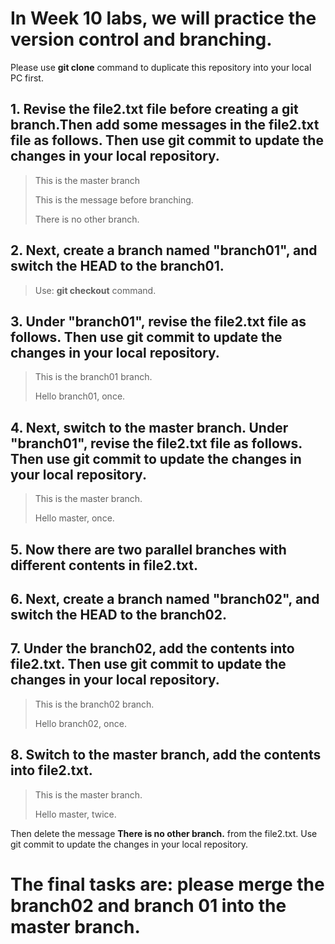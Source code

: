 
# In Week 10 labs, we will practice the version control and branching. 

Please use **git clone** command to duplicate this repository into your local PC first. 


## 1. Revise the file2.txt file before creating a git branch.Then add some messages in the file2.txt file as follows. Then use git commit to update the changes in your local repository.

>
> This is the master branch
>
> This is the message before branching.
>
> There is no other branch. 
>


## 2. Next, create a branch named "branch01", and switch the HEAD to the branch01. 

>
> Use: **git checkout** command. 
>

## 3. Under "branch01", revise the file2.txt file as follows. Then use git commit to update the changes in your local repository.

>
> This is the branch01 branch. 
>
> Hello branch01, once.
>

## 4. Next, switch to the master branch. Under "branch01", revise the file2.txt file as follows. Then use git commit to update the changes in your local repository.

>
> This is the master branch. 
>
> Hello master, once.
>

## 5. Now there are two parallel branches with different contents in file2.txt. 


## 6. Next, create a branch named "branch02", and switch the HEAD to the branch02. 


## 7. Under the branch02, add the contents into file2.txt. Then use git commit to update the changes in your local repository.

>
> This is the branch02 branch. 
>
> Hello branch02, once.
>

## 8. Switch to the master branch, add the contents into file2.txt. 

>
> This is the master branch. 
>
> Hello master, twice.
>

Then delete the message **There is no other branch.** from the file2.txt. Use git commit to update the changes in your local repository.


# The final tasks are: please merge the branch02 and branch 01 into the master branch. 



